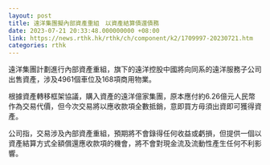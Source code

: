 ```yaml
---
layout: post
title: 遠洋集團擬內部資產重組　以資產結算債還債務
date: 2023-07-21 20:33:48.000000000 +08:00
link: https://news.rthk.hk/rthk/ch/component/k2/1709997-20230721.htm
categories: rthk
---
```


遠洋集團計劃進行內部資產重組，旗下的遠洋控股中國將向同系的遠洋服務子公司出售資產，涉及4961個車位及168項商用物業。

根據資產轉移框架協議，購入資產的遠洋億家集團，原本應付約6.26億元人民幣作為交易代價，但今次交易將以應收款項全數抵銷，意即買方毋須出資即可獲得資產。

公司指，交易涉及內部資產重組，預期將不會錄得任何收益或虧損，但提供一個以資產結算方式全額償還應收款項的機會，將不會對現金流及流動性產生任何不利影響。
